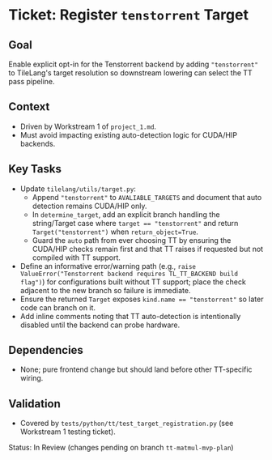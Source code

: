 # Ticket: Register `tenstorrent` Target

## Goal
Enable explicit opt-in for the Tenstorrent backend by adding `"tenstorrent"` to TileLang's target resolution so downstream lowering can select the TT pass pipeline.

## Context
- Driven by Workstream 1 of `project_1.md`.
- Must avoid impacting existing auto-detection logic for CUDA/HIP backends.

## Key Tasks
- Update `tilelang/utils/target.py`:
  - Append `"tenstorrent"` to `AVALIABLE_TARGETS` and document that auto detection remains CUDA/HIP only.
  - In `determine_target`, add an explicit branch handling the string/Target case where `target == "tenstorrent"` and return `Target("tenstorrent")` when `return_object=True`.
  - Guard the `auto` path from ever choosing TT by ensuring the CUDA/HIP checks remain first and that TT raises if requested but not compiled with TT support.
- Define an informative error/warning path (e.g., `raise ValueError("Tenstorrent backend requires TL_TT_BACKEND build flag")`) for configurations built without TT support; place the check adjacent to the new branch so failure is immediate.
- Ensure the returned `Target` exposes `kind.name == "tenstorrent"` so later code can branch on it.
- Add inline comments noting that TT auto-detection is intentionally disabled until the backend can probe hardware.

## Dependencies
- None; pure frontend change but should land before other TT-specific wiring.

## Validation
- Covered by `tests/python/tt/test_target_registration.py` (see Workstream 1 testing ticket).

Status: In Review (changes pending on branch `tt-matmul-mvp-plan`)
